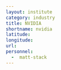 ```yaml
---
layout: institute
category: industry
title: NVIDIA
shortname: nvidia
latitude:
longitude:
url: 
personnel:
  -  matt-stack
---
```


